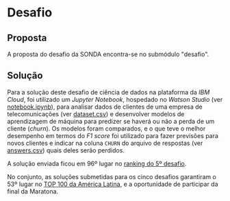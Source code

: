 # Desafio

## Proposta

A proposta do desafio da SONDA encontra-se no submódulo "desafio".

## Solução

Para a solução deste desafio de ciência de dados na plataforma da *IBM Cloud*,
foi utilizado um *Jupyter Notebook*, hospedado no *Watson Studio*
(ver [notebook.ipynb](solução/notebook.ipynb)), para analisar dados de clientes
de uma empresa de telecomunicações (ver [dataset.csv](desafio/assets/data/dataset.csv))
e desenvolver modelos de aprendizagem de máquina para predizer se haverá ou
não a perda de um cliente (_churn_). Os modelos foram comparados, e o que teve
o melhor desempenho em termos do _F1 score_ foi utilizado para fazer previsões
para novos clientes e indicar na coluna `CHURN` do arquivo de respostas
(ver [answers.csv](desafio/assets/answers.csv)) quais deles serão perdidos.

A solução enviada ficou em 96º lugar no
[ranking do 5º desafio](https://maratona.dev/ranking/5).

No conjunto, as soluções submetidas para os cinco desafios garantiram o 53º
lugar no [TOP 100 da América Latina](https://maratona.dev/ranking),
e a oportunidade de participar da final da Maratona.
